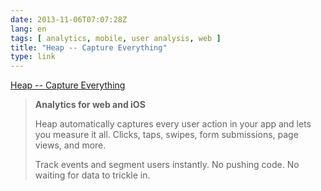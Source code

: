 ```yaml
---
date: 2013-11-06T07:07:28Z
lang: en
tags: [ analytics, mobile, user analysis, web ]
title: "Heap -- Capture Everything"
type: link
---
```


[Heap -- Capture Everything](https://heapanalytics.com/)

> **Analytics for web and iOS**
>
> Heap automatically captures every user action in your app and lets you
> measure it all. Clicks, taps, swipes, form submissions, page views,
> and more.
>
> Track events and segment users instantly. No pushing code. No waiting
> for data to trickle in.

